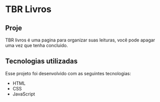 # TBR Livros

## Proje

TBR livros é uma pagina para  organizar suas leituras, você pode apagar uma vez que tenha concluido.

## Tecnologias utilizadas

Esse projeto foi desenvolvido com as seguintes tecnologias:
* HTML
* CSS
* JavaScript




